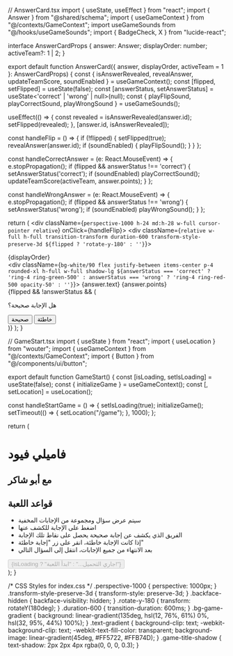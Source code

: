 // AnswerCard.tsx
import { useState, useEffect } from "react";
import { Answer } from "@shared/schema";
import { useGameContext } from "@/contexts/GameContext";
import useGameSounds from "@/hooks/useGameSounds";
import { BadgeCheck, X } from "lucide-react";

interface AnswerCardProps {
  answer: Answer;
  displayOrder: number;
  activeTeam?: 1 | 2;
}

export default function AnswerCard({ answer, displayOrder, activeTeam = 1 }: AnswerCardProps) {
  const { isAnswerRevealed, revealAnswer, updateTeamScore, soundEnabled } = useGameContext();
  const [flipped, setFlipped] = useState(false);
  const [answerStatus, setAnswerStatus] = useState<'correct' | 'wrong' | null>(null);
  const { playFlipSound, playCorrectSound, playWrongSound } = useGameSounds();

  useEffect(() => {
    const revealed = isAnswerRevealed(answer.id);
    setFlipped(revealed);
  }, [answer.id, isAnswerRevealed]);

  const handleFlip = () => {
    if (!flipped) {
      setFlipped(true);
      revealAnswer(answer.id);
      if (soundEnabled) {
        playFlipSound();
      }
    }
  };

  const handleCorrectAnswer = (e: React.MouseEvent) => {
    e.stopPropagation();
    if (flipped && answerStatus !== 'correct') {
      setAnswerStatus('correct');
      if (soundEnabled) playCorrectSound();
      updateTeamScore(activeTeam, answer.points);
    }
  };

  const handleWrongAnswer = (e: React.MouseEvent) => {
    e.stopPropagation();
    if (flipped && answerStatus !== 'wrong') {
      setAnswerStatus('wrong');
      if (soundEnabled) playWrongSound();
    }
  };

  return (
    <div className={`perspective-1000 h-24 md:h-28 w-full cursor-pointer relative`} onClick={handleFlip}>
      <div className={`relative w-full h-full transition-transform duration-600 transform-style-preserve-3d ${flipped ? 'rotate-y-180' : ''}`}>
        <div className="absolute w-full h-full backface-hidden">
          <div className="bg-white/30 flex items-center justify-center rounded-xl h-full w-full shadow-lg">
            <span className="text-white text-5xl md:text-6xl font-bold">{displayOrder}</span>
          </div>
        </div>
        <div className="absolute w-full h-full backface-hidden rotate-y-180">
          <div className={`bg-white/90 flex justify-between items-center p-4 rounded-xl h-full w-full shadow-lg ${answerStatus === 'correct' ? 'ring-4 ring-green-500' : answerStatus === 'wrong' ? 'ring-4 ring-red-500 opacity-50' : ''}`}>
            <span className="text-primary text-xl md:text-2xl font-bold">{answer.text}</span>
            <span className="text-white text-2xl md:text-3xl font-mono bg-primary px-3 py-1 rounded-lg shadow">{answer.points}</span>
          </div>
        </div>
      </div>
      {flipped && !answerStatus && (
        <div className="absolute top-0 left-0 right-0 bottom-0 flex items-center justify-center z-10 backdrop-blur-sm bg-black/30 rounded-xl">
          <div className="bg-white/90 p-4 rounded-lg shadow-lg flex flex-col items-center gap-3">
            <p className="text-primary font-bold mb-1">هل الإجابة صحيحة؟</p>
            <div className="flex gap-3">
              <button onClick={handleCorrectAnswer} className="bg-green-500 px-4 py-2 rounded-lg hover:bg-green-600 text-white font-bold flex items-center gap-1">
                <BadgeCheck className="h-5 w-5" />صحيحة
              </button>
              <button onClick={handleWrongAnswer} className="bg-red-500 px-4 py-2 rounded-lg hover:bg-red-600 text-white font-bold flex items-center gap-1">
                <X className="h-5 w-5" />خاطئة
              </button>
            </div>
          </div>
        </div>
      )}
    </div>
  );
}

// GameStart.tsx
import { useState } from "react";
import { useLocation } from "wouter";
import { useGameContext } from "@/contexts/GameContext";
import { Button } from "@/components/ui/button";

export default function GameStart() {
  const [isLoading, setIsLoading] = useState(false);
  const { initializeGame } = useGameContext();
  const [, setLocation] = useLocation();

  const handleStartGame = () => {
    setIsLoading(true);
    initializeGame();
    setTimeout(() => {
      setLocation("/game");
    }, 1000);
  };

  return (
    <div className="bg-game-gradient min-h-screen flex flex-col items-center justify-center p-4">
      <div className="text-center mb-8">
        <h1 className="text-5xl md:text-7xl font-bold mb-4 text-white game-title-shadow">فاميلي فيود</h1>
        <h2 className="text-3xl md:text-5xl font-bold text-gradient">مع أبو شاكر</h2>
      </div>
      <div className="bg-white/90 p-8 rounded-xl shadow-2xl max-w-md w-full">
        <h2 className="text-2xl font-bold mb-6 text-center text-primary">قواعد اللعبة</h2>
        <ul className="list-disc list-inside space-y-3 mb-8 text-right">
          <li>سيتم عرض سؤال ومجموعة من الإجابات المخفية</li>
          <li>اضغط على الإجابة للكشف عنها</li>
          <li>الفريق الذي يكشف عن إجابة صحيحة يحصل على نقاط تلك الإجابة</li>
          <li>إذا كانت الإجابة خاطئة، انقر على زر "إجابة خاطئة"</li>
          <li>بعد الانتهاء من جميع الإجابات، انتقل إلى السؤال التالي</li>
        </ul>
        <Button onClick={handleStartGame} disabled={isLoading} className="w-full py-6 text-xl font-bold bg-primary hover:bg-primary/90 text-white">
          {isLoading ? "جاري التحميل..." : "ابدأ اللعبة!"}
        </Button>
      </div>
    </div>
  );
}

/* CSS Styles for index.css */
.perspective-1000 { perspective: 1000px; }
.transform-style-preserve-3d { transform-style: preserve-3d; }
.backface-hidden { backface-visibility: hidden; }
.rotate-y-180 { transform: rotateY(180deg); }
.duration-600 { transition-duration: 600ms; }
.bg-game-gradient { background: linear-gradient(135deg, hsl(12, 76%, 61%) 0%, hsl(32, 95%, 44%) 100%); }
.text-gradient {
  background-clip: text;
  -webkit-background-clip: text;
  -webkit-text-fill-color: transparent;
  background-image: linear-gradient(45deg, #FF5722, #FFB74D);
}
.game-title-shadow { text-shadow: 2px 2px 4px rgba(0, 0, 0, 0.3); }
